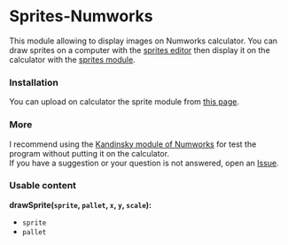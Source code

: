 # Sprites-Numworks
This module allowing to display images on Numworks calculator. You can draw sprites on a computer with the [sprites editor](sprites_editor.py) then display it on the calculator with the [sprites module](sprites.py).

### Installation
You can upload on calculator the sprite module from [this page](https://my.numworks.com/python/valmontechno/sprites).

### More
I recommend using the [Kandinsky module of Numworks](https://github.com/ZetaMap/Kandinsky-Numworks) for test the program without putting it on the calculator.<br>
If you have a suggestion or your question is not answered, open an [Issue](https://github.com/valmontechno/Sprites-Numworks/issues/new).

### Usable content

**drawSprite(`sprite`, `pallet`, `x`, `y`, `scale`):**
* `sprite`
* `pallet`
